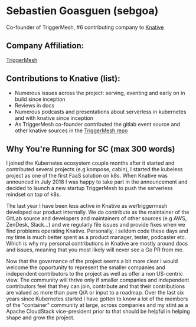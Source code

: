 # Sebastien Goasguen (sebgoa)

Co-founder of TriggerMesh, #6 contributing company to [Knative](https://knative.teststats.cncf.io/d/5/companies-table?orgId=1)

## Company Affiliation:

[TriggerMesh](https://www.triggermesh.com)

## Contributions to Knative (list):

* Numerous issues across the project: serving, eventing and early on in build since inception
* Reviews in docs
* Numerous podcasts and presentations about serverless in kubernetes and with knative since inception
* As TriggerMesh co-founder contributed the gitlab event source and other knative sources in the [TriggerMesh repo](https://github.com/triggermesh)

## Why You're Running for SC (max 300 words)

I joined the Kubernetes ecosystem couple months after it started and contributed several projects (e.g kompose, cabin), I started the kubeless project as one of the first FaaS solution on k8s. When Knative was announced in July 2018 I was happy to take part in the announcement and decided to launch a new startup TriggerMesh to push the serverless mindset on top of k8s.

The last year I have been less active in Knative as we/triggermesh developed our product internally. We do contribute as the maintainer of the GitLab source and developers and maintainers of other sources (e.g AWS, ZenDesk, Slack...) and we regularly file issues and provide fixes when we find problems operating Knative. Personally, I seldom code these days and my time is much better spent as a product manager, tester, podcaster etc. Which is why my personal contributions in Knative are mostly around docs and issues, meaning that you most likely will never see a Go PR from me.

Now that the governance of the project seems a bit more clear I would welcome the opportunity to represent the smaller companies and independent contributors to the project as well as offer a non US-centric view. The community will thrive only if smaller companies and independent contributors feel that they can join, contribute and that their contributions are valued as more than pure Q/A or input to a roadmap. Over the last six years since Kubernetes started I have gotten to know a lot of the members of the "container" community at large, across companies and my stint as a Apache CloudStack vice-president prior to that should be helpful in helping shape and grow the project.

